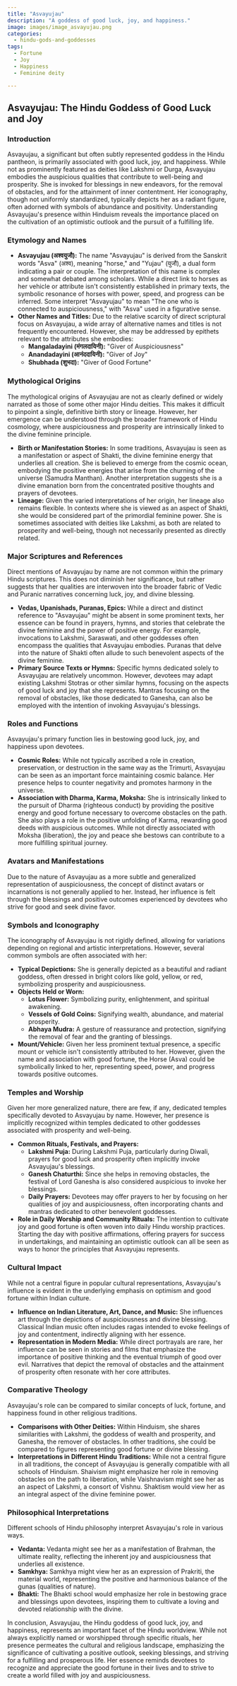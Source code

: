 ```yaml
---
title: "Asvayujau"
description: "A goddess of good luck, joy, and happiness."
image: images/image_asvayujau.png
categories:
  - hindu-gods-and-goddesses
tags:
  - Fortune
  - Joy
  - Happiness
  - Feminine deity

---
```


## Asvayujau: The Hindu Goddess of Good Luck and Joy

### Introduction

Asvayujau, a significant but often subtly represented goddess in the Hindu pantheon, is primarily associated with good luck, joy, and happiness. While not as prominently featured as deities like Lakshmi or Durga, Asvayujau embodies the auspicious qualities that contribute to well-being and prosperity.  She is invoked for blessings in new endeavors, for the removal of obstacles, and for the attainment of inner contentment. Her iconography, though not uniformly standardized, typically depicts her as a radiant figure, often adorned with symbols of abundance and positivity. Understanding Asvayujau's presence within Hinduism reveals the importance placed on the cultivation of an optimistic outlook and the pursuit of a fulfilling life.

###  Etymology and Names

*   **Asvayujau (अश्वयुजौ):** The name "Asvayujau" is derived from the Sanskrit words "Asva" (अश्व), meaning "horse," and "Yujau" (युजौ), a dual form indicating a pair or couple. The interpretation of this name is complex and somewhat debated among scholars. While a direct link to horses as her vehicle or attribute isn't consistently established in primary texts, the symbolic resonance of horses with power, speed, and progress can be inferred. Some interpret "Asvayujau" to mean "The one who is connected to auspiciousness," with "Asva" used in a figurative sense.
*   **Other Names and Titles:** Due to the relative scarcity of direct scriptural focus on Asvayujau, a wide array of alternative names and titles is not frequently encountered. However, she may be addressed by epithets relevant to the attributes she embodies:
    *   **Mangaladayini (मंगलदायिनी):** "Giver of Auspiciousness"
    *   **Anandadayini (आनंददायिनी):** "Giver of Joy"
    *   **Shubhada (शुभदा):** "Giver of Good Fortune"

###  Mythological Origins

The mythological origins of Asvayujau are not as clearly defined or widely narrated as those of some other major Hindu deities. This makes it difficult to pinpoint a single, definitive birth story or lineage. However, her emergence can be understood through the broader framework of Hindu cosmology, where auspiciousness and prosperity are intrinsically linked to the divine feminine principle.

*   **Birth or Manifestation Stories:** In some traditions, Asvayujau is seen as a manifestation or aspect of Shakti, the divine feminine energy that underlies all creation.  She is believed to emerge from the cosmic ocean, embodying the positive energies that arise from the churning of the universe (Samudra Manthan).  Another interpretation suggests she is a divine emanation born from the concentrated positive thoughts and prayers of devotees.
*   **Lineage:**  Given the varied interpretations of her origin, her lineage also remains flexible.  In contexts where she is viewed as an aspect of Shakti, she would be considered part of the primordial feminine power. She is sometimes associated with deities like Lakshmi, as both are related to prosperity and well-being, though not necessarily presented as directly related.

###  Major Scriptures and References

Direct mentions of Asvayujau by name are not common within the primary Hindu scriptures. This does not diminish her significance, but rather suggests that her qualities are interwoven into the broader fabric of Vedic and Puranic narratives concerning luck, joy, and divine blessing.

*   **Vedas, Upanishads, Puranas, Epics:** While a direct and distinct reference to "Asvayujau" might be absent in some prominent texts, her essence can be found in prayers, hymns, and stories that celebrate the divine feminine and the power of positive energy. For example, invocations to Lakshmi, Saraswati, and other goddesses often encompass the qualities that Asvayujau embodies.  Puranas that delve into the nature of Shakti often allude to such benevolent aspects of the divine feminine.
*   **Primary Source Texts or Hymns:** Specific hymns dedicated solely to Asvayujau are relatively uncommon. However, devotees may adapt existing Lakshmi Stotras or other similar hymns, focusing on the aspects of good luck and joy that she represents. Mantras focusing on the removal of obstacles, like those dedicated to Ganesha, can also be employed with the intention of invoking Asvayujau's blessings.

###  Roles and Functions

Asvayujau's primary function lies in bestowing good luck, joy, and happiness upon devotees.

*   **Cosmic Roles:** While not typically ascribed a role in creation, preservation, or destruction in the same way as the Trimurti, Asvayujau can be seen as an important force maintaining cosmic balance. Her presence helps to counter negativity and promotes harmony in the universe.
*   **Association with Dharma, Karma, Moksha:** She is intrinsically linked to the pursuit of Dharma (righteous conduct) by providing the positive energy and good fortune necessary to overcome obstacles on the path. She also plays a role in the positive unfolding of Karma, rewarding good deeds with auspicious outcomes. While not directly associated with Moksha (liberation), the joy and peace she bestows can contribute to a more fulfilling spiritual journey.

###  Avatars and Manifestations

Due to the nature of Asvayujau as a more subtle and generalized representation of auspiciousness, the concept of distinct avatars or incarnations is not generally applied to her. Instead, her influence is felt through the blessings and positive outcomes experienced by devotees who strive for good and seek divine favor.

###  Symbols and Iconography

The iconography of Asvayujau is not rigidly defined, allowing for variations depending on regional and artistic interpretations. However, several common symbols are often associated with her:

*   **Typical Depictions:** She is generally depicted as a beautiful and radiant goddess, often dressed in bright colors like gold, yellow, or red, symbolizing prosperity and auspiciousness.
*   **Objects Held or Worn:**
    *   **Lotus Flower:** Symbolizing purity, enlightenment, and spiritual awakening.
    *   **Vessels of Gold Coins:** Signifying wealth, abundance, and material prosperity.
    *   **Abhaya Mudra:** A gesture of reassurance and protection, signifying the removal of fear and the granting of blessings.
*   **Mount/Vehicle:** Given her less prominent textual presence, a specific mount or vehicle isn't consistently attributed to her.  However, given the name and association with good fortune, the Horse (Asva) could be symbolically linked to her, representing speed, power, and progress towards positive outcomes.

###  Temples and Worship

Given her more generalized nature, there are few, if any, dedicated temples specifically devoted to Asvayujau by name. However, her presence is implicitly recognized within temples dedicated to other goddesses associated with prosperity and well-being.

*   **Common Rituals, Festivals, and Prayers:**
    *   **Lakshmi Puja:** During Lakshmi Puja, particularly during Diwali, prayers for good luck and prosperity often implicitly invoke Asvayujau's blessings.
    *   **Ganesh Chaturthi:** Since she helps in removing obstacles, the festival of Lord Ganesha is also considered auspicious to invoke her blessings.
    *   **Daily Prayers:** Devotees may offer prayers to her by focusing on her qualities of joy and auspiciousness, often incorporating chants and mantras dedicated to other benevolent goddesses.
*   **Role in Daily Worship and Community Rituals:** The intention to cultivate joy and good fortune is often woven into daily Hindu worship practices. Starting the day with positive affirmations, offering prayers for success in undertakings, and maintaining an optimistic outlook can all be seen as ways to honor the principles that Asvayujau represents.

###  Cultural Impact

While not a central figure in popular cultural representations, Asvayujau's influence is evident in the underlying emphasis on optimism and good fortune within Indian culture.

*   **Influence on Indian Literature, Art, Dance, and Music:** She influences art through the depictions of auspiciousness and divine blessing. Classical Indian music often includes ragas intended to evoke feelings of joy and contentment, indirectly aligning with her essence.
*   **Representation in Modern Media:** While direct portrayals are rare, her influence can be seen in stories and films that emphasize the importance of positive thinking and the eventual triumph of good over evil. Narratives that depict the removal of obstacles and the attainment of prosperity often resonate with her core attributes.

###  Comparative Theology

Asvayujau's role can be compared to similar concepts of luck, fortune, and happiness found in other religious traditions.

*   **Comparisons with Other Deities:** Within Hinduism, she shares similarities with Lakshmi, the goddess of wealth and prosperity, and Ganesha, the remover of obstacles. In other traditions, she could be compared to figures representing good fortune or divine blessing.
*   **Interpretations in Different Hindu Traditions:** While not a central figure in all traditions, the concept of Asvayujau is generally compatible with all schools of Hinduism. Shaivism might emphasize her role in removing obstacles on the path to liberation, while Vaishnavism might see her as an aspect of Lakshmi, a consort of Vishnu. Shaktism would view her as an integral aspect of the divine feminine power.

###  Philosophical Interpretations

Different schools of Hindu philosophy interpret Asvayujau's role in various ways.

*   **Vedanta:** Vedanta might see her as a manifestation of Brahman, the ultimate reality, reflecting the inherent joy and auspiciousness that underlies all existence.
*   **Samkhya:** Samkhya might view her as an expression of Prakriti, the material world, representing the positive and harmonious balance of the gunas (qualities of nature).
*   **Bhakti:** The Bhakti school would emphasize her role in bestowing grace and blessings upon devotees, inspiring them to cultivate a loving and devoted relationship with the divine.

In conclusion, Asvayujau, the Hindu goddess of good luck, joy, and happiness, represents an important facet of the Hindu worldview. While not always explicitly named or worshipped through specific rituals, her presence permeates the cultural and religious landscape, emphasizing the significance of cultivating a positive outlook, seeking blessings, and striving for a fulfilling and prosperous life. Her essence reminds devotees to recognize and appreciate the good fortune in their lives and to strive to create a world filled with joy and auspiciousness.

